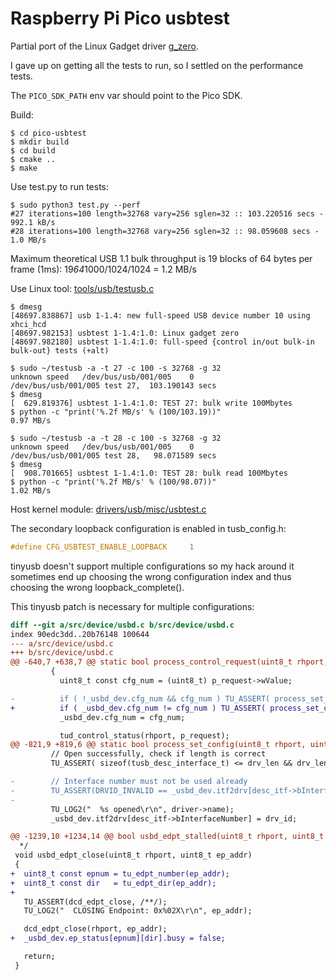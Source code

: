 Raspberry Pi Pico usbtest
=========================

Partial port of the Linux Gadget driver [g_zero](https://elixir.bootlin.com/linux/latest/source/drivers/usb/gadget/legacy/zero.c).

I gave up on getting all the tests to run, so I settled on the performance tests.

The ```PICO_SDK_PATH``` env var should point to the Pico SDK.

Build:
```
$ cd pico-usbtest
$ mkdir build
$ cd build
$ cmake ..
$ make

```

Use test.py to run tests:
```
$ sudo python3 test.py --perf
#27 iterations=100 length=32768 vary=256 sglen=32 :: 103.220516 secs - 992.1 kB/s
#28 iterations=100 length=32768 vary=256 sglen=32 :: 98.059608 secs - 1.0 MB/s

```

Maximum theoretical USB 1.1 bulk throughput is 19 blocks of 64 bytes per frame (1ms): 19*64*1000/1024/1024 = 1.2 MB/s

Use Linux tool: [tools/usb/testusb.c](https://github.com/torvalds/linux/blob/master/tools/usb/testusb.c)
```
$ dmesg
[48697.838867] usb 1-1.4: new full-speed USB device number 10 using xhci_hcd
[48697.982153] usbtest 1-1.4:1.0: Linux gadget zero
[48697.982180] usbtest 1-1.4:1.0: full-speed {control in/out bulk-in bulk-out} tests (+alt)

$ sudo ~/testusb -a -t 27 -c 100 -s 32768 -g 32
unknown speed   /dev/bus/usb/001/005    0
/dev/bus/usb/001/005 test 27,  103.190143 secs
$ dmesg
[  629.819376] usbtest 1-1.4:1.0: TEST 27: bulk write 100Mbytes
$ python -c "print('%.2f MB/s' % (100/103.19))"
0.97 MB/s

$ sudo ~/testusb -a -t 28 -c 100 -s 32768 -g 32
unknown speed   /dev/bus/usb/001/005    0
/dev/bus/usb/001/005 test 28,   98.071589 secs
$ dmesg
[  908.701665] usbtest 1-1.4:1.0: TEST 28: bulk read 100Mbytes
$ python -c "print('%.2f MB/s' % (100/98.07))"
1.02 MB/s

```

Host kernel module: [drivers/usb/misc/usbtest.c](https://elixir.bootlin.com/linux/latest/source/drivers/usb/misc/usbtest.c)

The secondary loopback configuration is enabled in tusb_config.h:
```c
#define CFG_USBTEST_ENABLE_LOOPBACK     1
```
tinyusb doesn't support multiple configurations so my hack around it sometimes end up choosing the wrong configuration index and thus choosing the wrong loopback_complete().

This tinyusb patch is necessary for multiple configurations:
```diff
diff --git a/src/device/usbd.c b/src/device/usbd.c
index 90edc3dd..20b76148 100644
--- a/src/device/usbd.c
+++ b/src/device/usbd.c
@@ -640,7 +638,7 @@ static bool process_control_request(uint8_t rhport, tusb_control_request_t const
         {
           uint8_t const cfg_num = (uint8_t) p_request->wValue;

-          if ( !_usbd_dev.cfg_num && cfg_num ) TU_ASSERT( process_set_config(rhport, cfg_num) );
+          if ( _usbd_dev.cfg_num != cfg_num ) TU_ASSERT( process_set_config(rhport, cfg_num) );
           _usbd_dev.cfg_num = cfg_num;

           tud_control_status(rhport, p_request);
@@ -821,9 +819,6 @@ static bool process_set_config(uint8_t rhport, uint8_t cfg_num)
         // Open successfully, check if length is correct
         TU_ASSERT( sizeof(tusb_desc_interface_t) <= drv_len && drv_len <= remaining_len);

-        // Interface number must not be used already
-        TU_ASSERT(DRVID_INVALID == _usbd_dev.itf2drv[desc_itf->bInterfaceNumber]);
-
         TU_LOG2("  %s opened\r\n", driver->name);
         _usbd_dev.itf2drv[desc_itf->bInterfaceNumber] = drv_id;

@@ -1239,10 +1234,14 @@ bool usbd_edpt_stalled(uint8_t rhport, uint8_t ep_addr)
  */
 void usbd_edpt_close(uint8_t rhport, uint8_t ep_addr)
 {
+  uint8_t const epnum = tu_edpt_number(ep_addr);
+  uint8_t const dir   = tu_edpt_dir(ep_addr);
+
   TU_ASSERT(dcd_edpt_close, /**/);
   TU_LOG2("  CLOSING Endpoint: 0x%02X\r\n", ep_addr);

   dcd_edpt_close(rhport, ep_addr);
+  _usbd_dev.ep_status[epnum][dir].busy = false;

   return;
 }

```
